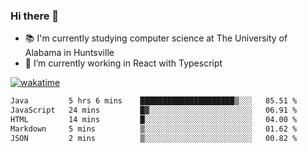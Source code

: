 ### Hi there 👋

- 📚 I'm currently studying computer science at The University of Alabama in Huntsville
- 🔭 I’m currently working in React with Typescript

[![wakatime](https://wakatime.com/badge/user/b5c44ac9-032b-4e67-a6d5-1044b80d90bd.svg)](https://wakatime.com/@b5c44ac9-032b-4e67-a6d5-1044b80d90bd)

<!--START_SECTION:waka-->

```txt
Java         5 hrs 6 mins    █████████████████████▒░░░   85.51 %
JavaScript   24 mins         █▓░░░░░░░░░░░░░░░░░░░░░░░   06.91 %
HTML         14 mins         █░░░░░░░░░░░░░░░░░░░░░░░░   04.00 %
Markdown     5 mins          ▒░░░░░░░░░░░░░░░░░░░░░░░░   01.62 %
JSON         2 mins          ▒░░░░░░░░░░░░░░░░░░░░░░░░   00.82 %
```

<!--END_SECTION:waka-->

<!--
**salsajeries/salsajeries** is a ✨ _special_ ✨ repository because its `README.md` (this file) appears on your GitHub profile.

Here are some ideas to get you started:

- 🔭 I’m currently working on ...
- 🌱 I’m currently learning ...
- 👯 I’m looking to collaborate on ...
- 🤔 I’m looking for help with ...
- 💬 Ask me about ...
- 📫 How to reach me: ...
- 😄 Pronouns: ...
- ⚡ Fun fact: ...
-->
